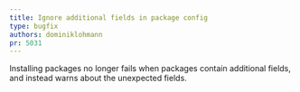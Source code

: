 ```yaml
---
title: Ignore additional fields in package config
type: bugfix
authors: dominiklohmann
pr: 5031
---
```


Installing packages no longer fails when packages contain additional fields, and
instead warns about the unexpected fields.
